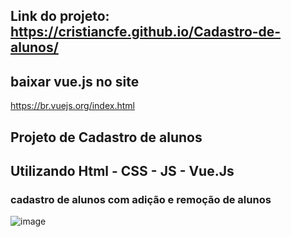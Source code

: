 ## Link do projeto: https://cristiancfe.github.io/Cadastro-de-alunos/
## baixar vue.js  no site 
https://br.vuejs.org/index.html

## Projeto de Cadastro de alunos 
## Utilizando Html - CSS - JS - Vue.Js
### cadastro de alunos com adição e remoção de alunos

![image](https://github.com/cristiancfe/Cadastro-de-alunos/assets/32318124/c630f759-1b7b-4ebe-a726-82080fc47d64)
